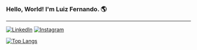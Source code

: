 ### Hello, World! I'm Luiz Fernando. 🌎
---
[![LinkedIn](https://img.shields.io/badge/LinkedIn-0077B5?style=for-the-badge&logo=linkedin&logoColor=white)](https://www.linkedin.com/in/oluizfernando/)
[![Instagram](https://img.shields.io/badge/Instagram-E4405F?style=for-the-badge&logo=instagram&logoColor=white)](https://www.instagram.com/luizf_matosc/)

[![Top Langs](https://github-readme-stats.vercel.app/api/top-langs/?username=OLuizFernando&layout=donut&theme=dark&hide_border=true)](https://github.com/OLuizFernando/github-readme-stats)
